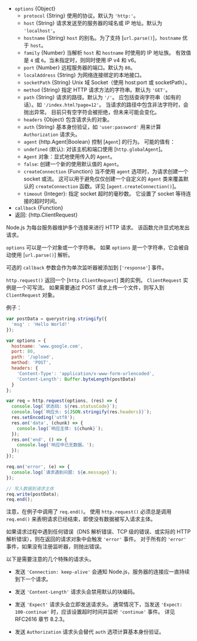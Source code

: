 <!-- YAML
added: v0.3.6
-->

* `options` {Object}
  * `protocol` {String} 使用的协议。默认为 `'http:'`。
  * `host` {String} 请求发送至的服务器的域名或 IP 地址。默认为 `'localhost'`。
  * `hostname` {String} `host` 的别名。为了支持 [`url.parse()`]，`hostname` 优于 `host`。
  * `family` {Number} 当解析 `host` 和 `hostname` 时使用的 IP 地址族。
    有效值是 `4` 或 `6`。当未指定时，则同时使用 IP v4 和 v6。
  * `port` {Number} 远程服务器的端口。默认为 `80`。
  * `localAddress` {String} 为网络连接绑定的本地接口。
  * `socketPath` {String} Unix 域 Socket（使用 host:port 或 socketPath）。
  * `method` {String} 指定 HTTP 请求方法的字符串。默认为 `'GET'`。
  * `path` {String} 请求的路径。默认为 `'/'`。
    应包括查询字符串（如有的话）。如 `'/index.html?page=12'`。
    当请求的路径中包含非法字符时，会抛出异常。
    目前只有空字符会被拒绝，但未来可能会变化。
  * `headers` {Object} 包含请求头的对象。
  * `auth` {String} 基本身份验证，如 `'user:password'` 用来计算 `Authorization` 请求头。
  * `agent` {http.Agent|Boolean} 控制 [`Agent`] 的行为。
    可能的值有：
   * `undefined` (默认): 对该主机和端口使用 [`http.globalAgent`]。
   * `Agent` 对象：显式地使用传入的 `Agent`。
   * `false`: 创建一个新的使用默认值的 `Agent`。
  * `createConnection` {Function} 当不使用 `agent` 选项时，为请求创建一个 socket 或流。
    这可以用于避免仅仅创建一个自定义的 `Agent` 类来覆盖默认的 `createConnection` 函数。详见 [`agent.createConnection()`]。
  * `timeout` {Integer}: 指定 socket 超时的毫秒数。
    它设置了 socket 等待连接的超时时间。
* `callback` {Function}
* 返回: {http.ClientRequest}

Node.js 为每台服务器维护多个连接来进行 HTTP 请求。
该函数允许显式地发出请求。

`options` 可以是一个对象或一个字符串。
如果 `options` 是一个字符串，它会被自动使用 [`url.parse()`] 解析。

可选的 `callback` 参数会作为单次监听器被添加到 [`'response'`] 事件。

`http.request()` 返回一个 [`http.ClientRequest`] 类的实例。
`ClientRequest` 实例是一个可写流。
如果需要通过 POST 请求上传一个文件，则写入到 `ClientRequest` 对象。

例子：

```js
var postData = querystring.stringify({
  'msg' : 'Hello World!'
});

var options = {
  hostname: 'www.google.com',
  port: 80,
  path: '/upload',
  method: 'POST',
  headers: {
    'Content-Type': 'application/x-www-form-urlencoded',
    'Content-Length': Buffer.byteLength(postData)
  }
};

var req = http.request(options, (res) => {
  console.log(`状态码: ${res.statusCode}`);
  console.log(`响应头: ${JSON.stringify(res.headers)}`);
  res.setEncoding('utf8');
  res.on('data', (chunk) => {
    console.log(`响应主体: ${chunk}`);
  });
  res.on('end', () => {
    console.log('响应中已无数据。');
  });
});

req.on('error', (e) => {
  console.log(`请求遇到问题: ${e.message}`);
});

// 写入数据到请求主体
req.write(postData);
req.end();
```

注意，在例子中调用了 `req.end()`。
使用 `http.request()` 必须总是调用 `req.end()` 来表明请求已经结束，即使没有数据被写入请求主体。

如果请求过程中遇到任何错误（DNS 解析错误、TCP 级的错误、或实际的 HTTP 解析错误），则在返回的请求对象中会触发 `'error'` 事件。
对于所有的 `'error'` 事件，如果没有注册监听器，则抛出错误。

以下是需要注意的几个特殊的请求头。

* 发送 `'Connection: keep-alive'` 会通知 Node.js，服务器的连接应一直持续到下一个请求。

* 发送 `'Content-Length'` 请求头会禁用默认的块编码。

* 发送 `'Expect'` 请求头会立即发送请求头。
  通常情况下，当发送 `'Expect: 100-continue'` 时，应该设置超时时间并监听 `'continue'` 事件。
  详见 RFC2616 章节 8.2.3。

* 发送 `Authorization` 请求头会替代 `auth` 选项计算基本身份验证。

